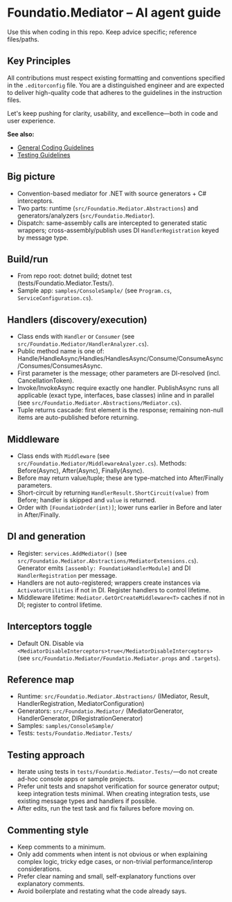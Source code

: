 # Foundatio.Mediator – AI agent guide

Use this when coding in this repo. Keep advice specific; reference files/paths.

## Key Principles

All contributions must respect existing formatting and conventions specified in the `.editorconfig` file. You are a distinguished engineer and are expected to deliver high-quality code that adheres to the guidelines in the instruction files.

Let's keep pushing for clarity, usability, and excellence—both in code and user experience.

**See also:**

- [General Coding Guidelines](instructions/general.instructions.md)
- [Testing Guidelines](instructions/testing.instructions.md)

## Big picture
- Convention-based mediator for .NET with source generators + C# interceptors.
- Two parts: runtime (`src/Foundatio.Mediator.Abstractions`) and generators/analyzers (`src/Foundatio.Mediator`).
- Dispatch: same-assembly calls are intercepted to generated static wrappers; cross-assembly/publish uses DI `HandlerRegistration` keyed by message type.

## Build/run
- From repo root: dotnet build; dotnet test (tests/Foundatio.Mediator.Tests/).
- Sample app: `samples/ConsoleSample/` (see `Program.cs`, `ServiceConfiguration.cs`).

## Handlers (discovery/execution)
- Class ends with `Handler` or `Consumer` (see `src/Foundatio.Mediator/HandlerAnalyzer.cs`).
- Public method name is one of: Handle/HandleAsync/Handles/HandlesAsync/Consume/ConsumeAsync/Consumes/ConsumesAsync.
- First parameter is the message; other parameters are DI-resolved (incl. CancellationToken).
- Invoke/InvokeAsync require exactly one handler. PublishAsync runs all applicable (exact type, interfaces, base classes) inline and in parallel (see `src/Foundatio.Mediator.Abstractions/Mediator.cs`).
- Tuple returns cascade: first element is the response; remaining non-null items are auto-published before returning.

## Middleware
- Class ends with `Middleware` (see `src/Foundatio.Mediator/MiddlewareAnalyzer.cs`). Methods: Before(Async), After(Async), Finally(Async).
- Before may return value/tuple; these are type-matched into After/Finally parameters.
- Short-circuit by returning `HandlerResult.ShortCircuit(value)` from Before; handler is skipped and `value` is returned.
- Order with `[FoundatioOrder(int)]`; lower runs earlier in Before and later in After/Finally.

## DI and generation
- Register: `services.AddMediator()` (see `src/Foundatio.Mediator.Abstractions/MediatorExtensions.cs`). Generator emits `[assembly: FoundatioHandlerModule]` and DI `HandlerRegistration` per message.
- Handlers are not auto-registered; wrappers create instances via `ActivatorUtilities` if not in DI. Register handlers to control lifetime.
- Middleware lifetime: `Mediator.GetOrCreateMiddleware<T>` caches if not in DI; register to control lifetime.

## Interceptors toggle
- Default ON. Disable via `<MediatorDisableInterceptors>true</MediatorDisableInterceptors>` (see `src/Foundatio.Mediator/Foundatio.Mediator.props` and `.targets`).

## Reference map
- Runtime: `src/Foundatio.Mediator.Abstractions/` (IMediator, Result, HandlerRegistration, MediatorConfiguration)
- Generators: `src/Foundatio.Mediator/` (MediatorGenerator, HandlerGenerator, DIRegistrationGenerator)
- Samples: `samples/ConsoleSample/`
- Tests: `tests/Foundatio.Mediator.Tests/`

## Testing approach
- Iterate using tests in `tests/Foundatio.Mediator.Tests/`—do not create ad-hoc console apps or sample projects.
- Prefer unit tests and snapshot verification for source generator output; keep integration tests minimal. When creating integration tests, use existing message types and handlers if possible.
- After edits, run the test task and fix failures before moving on.

## Commenting style
- Keep comments to a minimum.
- Only add comments when intent is not obvious or when explaining complex logic, tricky edge cases, or non-trivial performance/interop considerations.
- Prefer clear naming and small, self-explanatory functions over explanatory comments.
- Avoid boilerplate and restating what the code already says.

